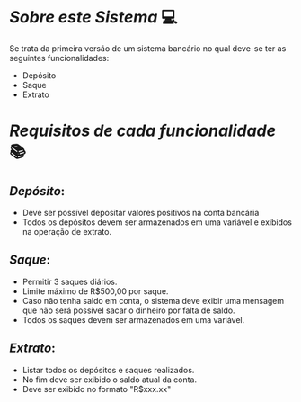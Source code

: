 # *Sobre este Sistema* 💻
Se trata da primeira versão de um sistema bancário no qual deve-se ter as seguintes funcionalidades:
- Depósito
- Saque
- Extrato

# *Requisitos de cada funcionalidade* 📚
## *Depósito*:
- Deve ser possível depositar valores positivos na conta bancária
- Todos os depósitos devem ser armazenados em uma variável e exibidos na operação de extrato.
## *Saque*:
- Permitir 3 saques diários.
- Limite máximo de R$500,00 por saque.
- Caso não tenha saldo em conta, o sistema deve exibir uma mensagem que não será possível sacar o dinheiro por falta de saldo.
- Todos os saques devem ser armazenados em uma variável.
## *Extrato*:
- Listar todos os depósitos e saques realizados.
- No fim deve ser exibido o saldo atual da conta.
- Deve ser exibido no formato "R$xxx.xx"
